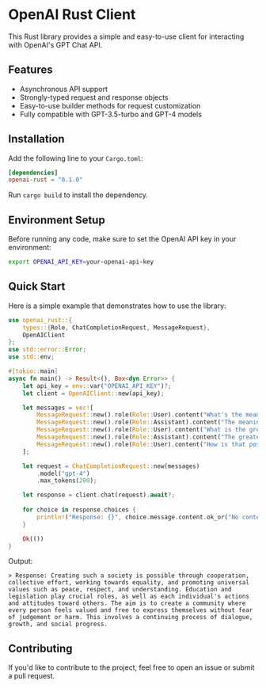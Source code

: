 # OpenAI Rust Client

This Rust library provides a simple and easy-to-use client for interacting with OpenAI's GPT Chat API.

## Features

- Asynchronous API support
- Strongly-typed request and response objects
- Easy-to-use builder methods for request customization
- Fully compatible with GPT-3.5-turbo and GPT-4 models

## Installation

Add the following line to your `Cargo.toml`:

```toml
[dependencies]
openai-rust = "0.1.0"
```

Run `cargo build` to install the dependency.

## Environment Setup

Before running any code, make sure to set the OpenAI API key in your environment:

```bash
export OPENAI_API_KEY=your-openai-api-key
```

## Quick Start

Here is a simple example that demonstrates how to use the library:

```rust
use openai_rust::{
    types::{Role, ChatCompletionRequest, MessageRequest},
    OpenAIClient
};
use std::error::Error;
use std::env;

#[tokio::main]
async fn main() -> Result<(), Box<dyn Error>> {
    let api_key = env::var("OPENAI_API_KEY")?;
    let client = OpenAIClient::new(api_key);

    let messages = vec![
        MessageRequest::new().role(Role::User).content("What's the meaning of life?"),
        MessageRequest::new().role(Role::Assistant).content("The meaning of life is to serve the greater good."),
        MessageRequest::new().role(Role::User).content("What is the greatest good?"),
        MessageRequest::new().role(Role::Assistant).content("The greatest good is to live in a society that values liberty and justice for all."),
        MessageRequest::new().role(Role::User).content("How is that possible?"),
    ];

    let request = ChatCompletionRequest::new(messages)
        .model("gpt-4")    
        .max_tokens(200);

    let response = client.chat(request).await?;
    
    for choice in response.choices {
        println!("Response: {}", choice.message.content.ok_or("No content")?);
    }

    Ok(())
}
```

Output:

```
> Response: Creating such a society is possible through cooperation, collective effort, working towards equality, and promoting universal values such as peace, respect, and understanding. Education and legislation play crucial roles, as well as each individual's actions and attitudes toward others. The aim is to create a community where every person feels valued and free to express themselves without fear of judgement or harm. This involves a continuing process of dialogue, growth, and social progress.
```

## Contributing

If you'd like to contribute to the project, feel free to open an issue or submit a pull request.

